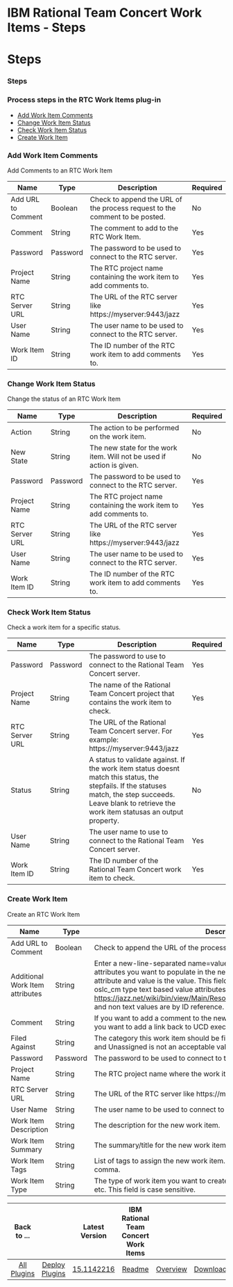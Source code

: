 
IBM Rational Team Concert Work Items - Steps
============================================

# Steps


### Steps




### Process steps in the RTC Work Items plug-in

* [Add Work Item Comments](#add_work_item_comments)
* [Change Work Item Status](#change_work_item_status)
* [Check Work Item Status](#check_work_item_status)
* [Create Work Item](#create_work_item)


### Add Work Item Comments

Add Comments to an RTC Work Item


| Name | Type | Description | Required |
| --- | --- | --- | --- |
| Add URL to Comment | Boolean | Check to append the URL of the process request to the comment to be posted. | No |
| Comment | String | The comment to add to the RTC Work Item. | Yes |
| Password | Password | The password to be used to connect to the RTC server. | Yes |
| Project Name | String | The RTC project name containing the work item to add comments to. | Yes |
| RTC Server URL | String | The URL of the RTC server like https://myserver:9443/jazz | Yes |
| User Name | String | The user name to be used to connect to the RTC server. | Yes |
| Work Item ID | String | The ID number of the RTC work item to add comments to. | Yes |

### Change Work Item Status

Change the status of an RTC Work Item


| Name | Type | Description | Required |
| --- | --- | --- | --- |
| Action | String | The action to be performed on the work item. | No |
| New State | String | The new state for the work item. Will not be used if action is given. | No |
| Password | Password | The password to be used to connect to the RTC server. | Yes |
| Project Name | String | The RTC project name containing the work item to add comments to. | Yes |
| RTC Server URL | String | The URL of the RTC server like https://myserver:9443/jazz | Yes |
| User Name | String | The user name to be used to connect to the RTC server. | Yes |
| Work Item ID | String | The ID number of the RTC work item to add comments to. | Yes |

### Check Work Item Status

Check a work item for a specific status.


| Name | Type | Description | Required |
| --- | --- | --- | --- |
| Password | Password | The password to use to connect to the Rational Team Concert server. | Yes |
| Project Name | String | The name of the Rational Team Concert project that contains the work item to check. | Yes |
| RTC Server URL | String | The URL of the Rational Team Concert server. For example: https://myserver:9443/jazz | Yes |
| Status | String | A status to validate against. If the work item status doesnt match this status, the stepfails. If the statuses match, the step succeeds. Leave blank to retrieve the work item statusas an output property. | No |
| User Name | String | The user name to use to connect to the Rational Team Concert server. | Yes |
| Work Item ID | String | The ID number of the Rational Team Concert work item to check. | Yes |

### Create Work Item

Create an RTC Work Item


| Name | Type | Description | Required |
| --- | --- | --- | --- |
| Add URL to Comment | Boolean | Check to append the URL of the process request to the comment to be posted. | No |
| Additional Work Item attributes | String | Enter a new-line-separated name=value pairs for any additional or custom attributes you want to populate in the new work item. The name is the ID of the attribute and value is the value. This field currently only supports rtc\_cm and oslc\_cm type text based value attributes as described here https://jazz.net/wiki/bin/view/Main/ResourceOrientedWorkItemAPIv2#Attributes and non text values are by ID reference. | No |
| Comment | String | If you want to add a comment to the new work item enter it here. Check below if you want to add a link back to UCD execution in the comment. | No |
| Filed Against | String | The category this work item should be filed against. By default this is required and Unassigned is not an acceptable value. This field is case sensitive. | No |
| Password | Password | The password to be used to connect to the RTC server. | Yes |
| Project Name | String | The RTC project name where the work item will be created. | Yes |
| RTC Server URL | String | The URL of the RTC server like https://myserver:9443/jazz | Yes |
| User Name | String | The user name to be used to connect to the RTC server. | Yes |
| Work Item Description | String | The description for the new work item. | No |
| Work Item Summary | String | The summary/title for the new work item. | Yes |
| Work Item Tags | String | List of tags to assign the new work item. Separate each tag by a new line or comma. | No |
| Work Item Type | String | The type of work item you want to create, for example Defect, Task, Story, Risk, etc. This field is case sensitive. | Yes |



|Back to ...||Latest Version|IBM Rational Team Concert Work Items |||
| :---: | :---: | :---: | :---: | :---: | :---: |
|[All Plugins](../../index.md)|[Deploy Plugins](../README.md)|[15.1142216](https://raw.githubusercontent.com/UrbanCode/IBM-UCD-PLUGINS/main/files/plugin-air-RTC-WorkItems/ucd-plugin-air-RTC-WorkItems-15.1142216.zip)|[Readme](README.md)|[Overview](overview.md)|[Downloads](downloads.md)|
